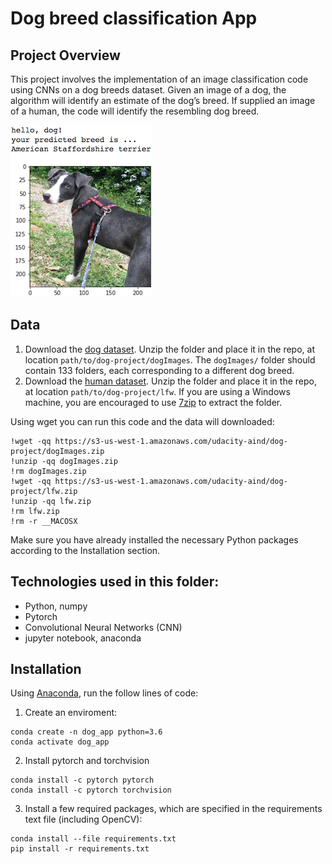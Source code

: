 [//]: # (Image References)

[image1]: ./images/sample_dog_output.png "Sample Output"

# Dog breed classification App


## Project Overview

This project involves the implementation of an image classification code using CNNs on a dog breeds dataset. Given an image of a dog, the algorithm will identify an estimate of the dog’s breed. If supplied an image of a human, the code will identify the resembling dog breed.  

![Sample Output][image1]

## Data

1. Download the [dog dataset](https://s3-us-west-1.amazonaws.com/udacity-aind/dog-project/dogImages.zip).  Unzip the folder and place it in the repo, at location `path/to/dog-project/dogImages`.  The `dogImages/` folder should contain 133 folders, each corresponding to a different dog breed.
2. Download the [human dataset](http://vis-www.cs.umass.edu/lfw/lfw.tgz).  Unzip the folder and place it in the repo, at location `path/to/dog-project/lfw`. If you are using a Windows machine, you are encouraged to use [7zip](http://www.7-zip.org/) to extract the folder.

Using wget you can run this code and the data will downloaded:

```
!wget -qq https://s3-us-west-1.amazonaws.com/udacity-aind/dog-project/dogImages.zip
!unzip -qq dogImages.zip
!rm dogImages.zip
!wget -qq https://s3-us-west-1.amazonaws.com/udacity-aind/dog-project/lfw.zip
!unzip -qq lfw.zip
!rm lfw.zip
!rm -r __MACOSX
```

Make sure you have already installed the necessary Python packages according to the Installation section.

## Technologies used in this folder:

* Python, numpy
* Pytorch
* Convolutional Neural Networks (CNN)
* jupyter notebook, anaconda

## Installation

Using [Anaconda](https://www.anaconda.com/products/individual), run the follow lines of code:

1. Create an enviroment:
```
conda create -n dog_app python=3.6
conda activate dog_app
```

2. Install pytorch and torchvision
```
conda install -c pytorch pytorch
conda install -c pytorch torchvision
```

3. Install a few required packages, which are specified in the requirements text file (including OpenCV):
```
conda install --file requirements.txt
pip install -r requirements.txt
```


